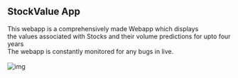 ## StockValue App
This webapp is a comprehensively made Webapp which displays <br> the values associated with Stocks and their volume predictions for upto four years <br> The webapp is constantly monitored for any bugs in live.
<br><br>
![img](https://youtu.be/qGjjMASe8dA)
